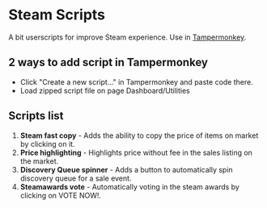 # Steam Scripts
A bit userscripts for improve Steam experience. Use in [Tampermonkey](https://chrome.google.com/webstore/detail/tampermonkey/dhdgffkkebhmkfjojejmpbldmpobfkfo).

## 2 ways to add script in Tampermonkey
- Click "Create a new script..." in Tampermonkey and paste code there.
- Load zipped script file on page Dashboard/Utilities

## Scripts list 
1. **Steam fast copy** - Adds the ability to copy the price of items on market by clicking on it.
2. **Price highlighting** - Highlights price without fee in the sales listing on the market.
3. **Discovery Queue spinner** - Adds a button to automatically spin discovery queue for a sale event.
4. **Steamawards vote** - Automatically voting in the steam awards by clicking on VOTE NOW!.
